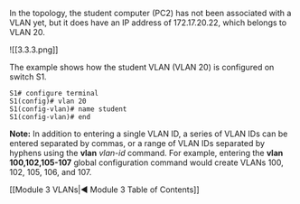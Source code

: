 In the topology, the student computer (PC2) has not been associated with a VLAN yet, but it does have an IP address of 172.17.20.22, which belongs to VLAN 20.

![[3.3.3.png]]

The example shows how the student VLAN (VLAN 20) is configured on switch S1.

```
S1# configure terminal
S1(config)# vlan 20
S1(config-vlan)# name student
S1(config-vlan)# end
```

**Note:** In addition to entering a single VLAN ID, a series of VLAN IDs can be entered separated by commas, or a range of VLAN IDs separated by hyphens using the **vlan** _vlan-id_ command. For example, entering the **vlan 100,102,105-107** global configuration command would create VLANs 100, 102, 105, 106, and 107.

[[Module 3 VLANs|◀ Module 3 Table of Contents]]